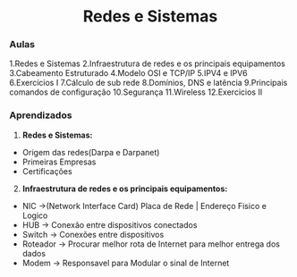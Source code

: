 <h1 align="center">Redes e Sistemas</h1>

### Aulas

1.Redes e Sistemas
2.Infraestrutura de redes e os principais equipamentos
3.Cabeamento Estruturado
4.Modelo OSI e TCP/IP
5.IPV4 e IPV6
6.Exercícios I
7.Cálculo de sub rede
8.Domínios, DNS e latência
9.Principais comandos de configuração
10.Segurança
11.Wireless
12.Exercicios II

### Aprendizados

1. **Redes e Sistemas:**

- Origem das redes(Darpa e Darpanet)
- Primeiras Empresas
- Certificações

2. **Infraestrutura de redes e os principais equipamentos:**

- NIC ->(Network Interface Card) Placa de Rede | Endereço Fisico e Logico
- HUB -> Conexão entre dispositivos conectados
- Switch -> Conexões entre dispositivos
- Roteador -> Procurar melhor rota de Internet para melhor entrega dos dados
- Modem -> Responsavel para Modular o sinal de Internet

